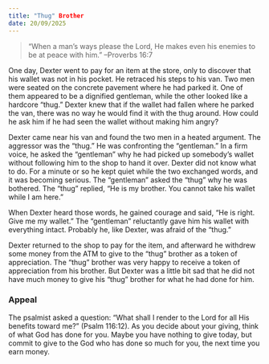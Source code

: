 ```yaml
---
title: "Thug" Brother
date: 20/09/2025
---
```


> <p></p>
> “When a man’s ways please the Lord, He makes even his enemies to be at peace with him.” –Proverbs 16:7

One day, Dexter went to pay for an item at the store, only to discover that his wallet was not in his pocket. He retraced his steps to his van. Two men were seated on the concrete pavement where he had parked it. One of them appeared to be a dignified gentleman, while the other looked like a hardcore “thug.” Dexter knew that if the wallet had fallen where he parked the van, there was no way he would find it with the thug around. How could he ask him if he had seen the wallet without making him angry?

Dexter came near his van and found the two men in a heated argument. The aggressor was the “thug.” He was confronting the “gentleman.” In a firm voice, he asked the “gentleman” why he had picked up somebody’s wallet without following him to the shop to hand it over. Dexter did not know what to do. For a minute or so he kept quiet while the two exchanged words, and it was becoming serious. The “gentleman” asked the “thug” why he was bothered. The “thug” replied, “He is my brother. You cannot take his wallet while I am here.”

When Dexter heard those words, he gained courage and said, “He is right. Give me my wallet.” The “gentleman” reluctantly gave him his wallet with everything intact. Probably he, like Dexter, was afraid of the “thug.”

Dexter returned to the shop to pay for the item, and afterward he withdrew some money from the ATM to give to the “thug” brother as a token of appreciation. The “thug” brother was very happy to receive a token of appreciation from his brother. But Dexter was a little bit sad that he did not have much money to give his “thug” brother for what he had done for him.

### Appeal

The psalmist asked a question: “What shall I render to the Lord for all His benefits toward me?” (Psalm 116:12). As you decide about your giving, think of what God has done for you. Maybe you have nothing to give today, but commit to give to the God who has done so much for you, the next time you earn money.